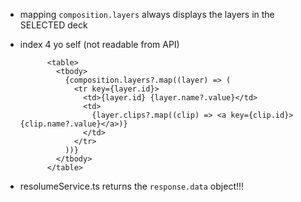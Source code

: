 - mapping `composition.layers` always displays the layers in the SELECTED deck 
- index 4 yo self (not readable from API)


            <table>
              <tbody>
                {composition.layers?.map((layer) => (
                  <tr key={layer.id}>
                    <td>{layer.id} {layer.name?.value}</td>
                    <td>
                      {layer.clips?.map((clip) => <a key={clip.id}>{clip.name?.value}</a>)}
                    </td>
                  </tr>
                ))}
              </tbody>
            </table>


- resolumeService.ts returns the `response.data` object!!!